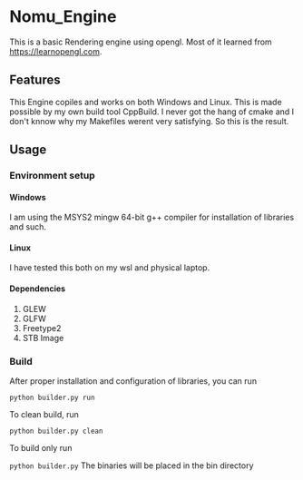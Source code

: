 # Nomu_Engine

This is a basic Rendering engine using opengl. Most of it learned from https://learnopengl.com.

## Features

This Engine copiles and works on both Windows and Linux. This is made possible by my own build tool CppBuild. I never got the hang of cmake and I don't knnow why my  Makefiles werent very satisfying. So this is the result.

## Usage

### Environment setup

#### Windows

I am using the MSYS2 mingw 64-bit g++ compiler for installation of libraries and such.

#### Linux

I have tested this both on my wsl and physical laptop.

#### Dependencies

1. GLEW
2. GLFW
3. Freetype2
4. STB Image

### Build

After proper installation and configuration of libraries, you can run

``` python builder.py run ```

To clean build, run

``` python builder.py clean ```

To build only run

``` python builder.py ```
The binaries will be placed in the bin directory
